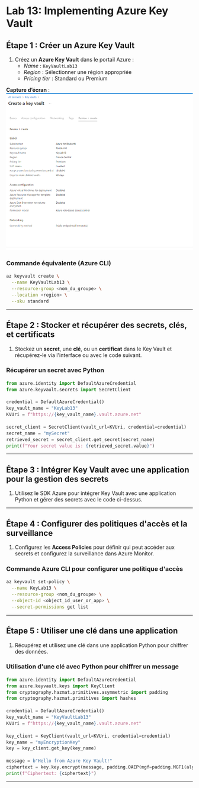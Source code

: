 
# Lab 13: Implementing Azure Key Vault



## Étape 1 : Créer un Azure Key Vault

1. Créez un **Azure Key Vault** dans le portail Azure :
   - *Name* : `KeyVaultLab13`
   - *Region* : Sélectionner une région appropriée
   - *Pricing tier* : Standard ou Premium


**Capture d’écran** : ![1.png](1.png)

### Commande équivalente (Azure CLI)
```bash
az keyvault create \
  --name KeyVaultLab13 \
  --resource-group <nom_du_groupe> \
  --location <region> \
  --sku standard
```

---

## Étape 2 : Stocker et récupérer des secrets, clés, et certificats

1. Stockez un **secret**, une **clé**, ou un **certificat** dans le Key Vault et récupérez-le via l'interface ou avec le code suivant.

### Récupérer un secret avec Python
```python
from azure.identity import DefaultAzureCredential
from azure.keyvault.secrets import SecretClient

credential = DefaultAzureCredential()
key_vault_name = "KeyLab13"
KVUri = f"https://{key_vault_name}.vault.azure.net"

secret_client = SecretClient(vault_url=KVUri, credential=credential)
secret_name = "mySecret"
retrieved_secret = secret_client.get_secret(secret_name)
print(f"Your secret value is: {retrieved_secret.value}")
```

---

## Étape 3 : Intégrer Key Vault avec une application pour la gestion des secrets

1. Utilisez le SDK Azure pour intégrer Key Vault avec une application Python et gérer des secrets avec le code ci-dessus.

---

## Étape 4 : Configurer des politiques d'accès et la surveillance

1. Configurez les **Access Policies** pour définir qui peut accéder aux secrets et configurez la surveillance dans Azure Monitor.

### Commande Azure CLI pour configurer une politique d'accès
```bash
az keyvault set-policy \
  --name KeyLab13 \
  --resource-group <nom_du_groupe> \
  --object-id <object_id_user_or_app> \
  --secret-permissions get list
```

---

## Étape 5 : Utiliser une clé dans une application

1. Récupérez et utilisez une clé dans une application Python pour chiffrer des données.

### Utilisation d'une clé avec Python pour chiffrer un message
```python
from azure.identity import DefaultAzureCredential
from azure.keyvault.keys import KeyClient
from cryptography.hazmat.primitives.asymmetric import padding
from cryptography.hazmat.primitives import hashes

credential = DefaultAzureCredential()
key_vault_name = "KeyVaultLab13"
KVUri = f"https://{key_vault_name}.vault.azure.net"

key_client = KeyClient(vault_url=KVUri, credential=credential)
key_name = "myEncryptionKey"
key = key_client.get_key(key_name)

message = b"Hello from Azure Key Vault!"
ciphertext = key.key.encrypt(message, padding.OAEP(mgf=padding.MGF1(algorithm=hashes.SHA256()), algorithm=hashes.SHA256(), label=None))
print(f"Ciphertext: {ciphertext}")
```

---
